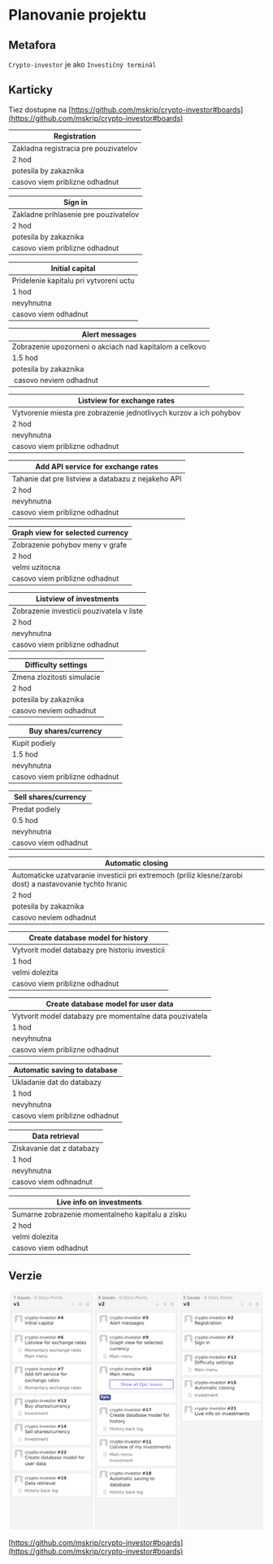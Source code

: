 # Planovanie projektu

## Metafora

`Crypto-investor` je ako `Investičný terminál`

## Karticky

Tiez dostupne na [https://github.com/mskrip/crypto-investor#boards](https://github.com/mskrip/crypto-investor#boards)

| Registration                          |
| ------------------------------------- |
| Zakladna registracia pre pouzivatelov |
| 2 hod                                 |
| potesila by zakaznika                 |
| casovo viem priblizne odhadnut        |

| Sign in                               |
| ------------------------------------- |
| Zakladne prihlasenie pre pouzivatelov |
| 2 hod                                 |
| potesila by zakaznika                 |
| casovo viem priblizne odhadnut        |

| Initial capital                        |
| -------------------------------------- |
| Pridelenie kapitalu pri vytvoreni uctu |
| 1 hod                                  |
| nevyhnutna                             |
| casovo viem odhadnut                   |

| Alert messages                                          |
| ------------------------------------------------------- |
| Zobrazenie upozorneni o akciach nad kapitalom a celkovo |
| 1.5 hod                                                 |
| potesila by zakaznika                                   |
| casovo neviem odhadnut                                  |

| Listview for exchange rates                                        |
| ------------------------------------------------------------------ |
| Vytvorenie miesta pre zobrazenie jednotlivych kurzov a ich pohybov |
| 2 hod                                                              |
| nevyhnutna                                                         |
| casovo viem priblizne odhadnut                                     |

| Add API service for exchange rates                 |
| -------------------------------------------------- |
| Tahanie dat pre listview a databazu z nejakeho API |
| 2 hod                                              |
| nevyhnutna                                         |
| casovo viem priblizne odhadnut                     |

| Graph view for selected currency |
| -------------------------------- |
| Zobrazenie pohybov meny v grafe  |
| 2 hod                            |
| velmi uzitocna                   |
| casovo viem priblizne odhadnut   |

| Listview of investments                   |
| ----------------------------------------- |
| Zobrazenie investicii pouzivatela v liste |
| 2 hod                                     |
| nevyhnutna                                |
| casovo viem priblizne odhadnut            |

| Difficulty settings        |
| -------------------------- |
| Zmena zlozitosti simulacie |
| 2 hod                      |
| potesila by zakaznika      |
| casovo neviem odhadnut     |

| Buy shares/currency            |
| ------------------------------ |
| Kupit podiely                  |
| 1.5 hod                        |
| nevyhnutna                     |
| casovo viem priblizne odhadnut |

| Sell shares/currency |
| -------------------- |
| Predat podiely       |
| 0.5 hod              |
| nevyhnutna           |
| casovo viem odhadnut |

| Automatic closing                                                                                         |
| --------------------------------------------------------------------------------------------------------- |
| Automaticke uzatvaranie investicii pri extremoch (priliz klesne/zarobi dost) a nastavovanie tychto hranic |
| 2 hod                                                                                                     |
| potesila by zakaznika                                                                                     |
| casovo neviem odhadnut                                                                                    |

| Create database model for history               |
| ----------------------------------------------- |
| Vytvorit model databazy pre historiu investicii |
| 1 hod                                           |
| velmi dolezita                                  |
| casovo viem priblizne odhadnut                  |

| Create database model for user data                     |
| ------------------------------------------------------- |
| Vytvorit model databazy pre momentalne data pouzivatela |
| 1 hod                                                   |
| nevyhnutna                                              |
| casovo viem priblizne odhadnut                          |

| Automatic saving to database   |
| ------------------------------ |
| Ukladanie dat do databazy      |
| 1 hod                          |
| nevyhnutna                     |
| casovo viem priblizne odhadnut |

| Data retrieval            |
| ------------------------- |
| Ziskavanie dat z databazy |
| 1 hod                     |
| nevyhnutna                |
| casovo viem odhnadnut     |

| Live info on investments                         |
| ------------------------------------------------ |
| Sumarne zobrazenie momentalneho kapitalu a zisku |
| 2 hod                                            |
| velmi dolezita                                   |
| casovo viem odhadnut                             |

## Verzie

![img](verzie.png)

[https://github.com/mskrip/crypto-investor#boards](https://github.com/mskrip/crypto-investor#boards)

